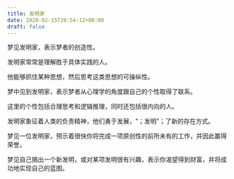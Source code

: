 ```yaml
---
title: 发明家
date: 2020-02-15T20:54:12+08:00
draft: false
---
```


梦见发明家，表示梦者的创造性。

发明家常常是理解胜于具体实践的人。

他能够抓住某种思想，然后思考这类思想的可操纵性。

梦中见到发明家，表示梦者从心理学的角度跟自己的个性取得了联系。

这里的个性包括合理思考和逻辑推理，同时还包括很内向的人。

发明家象征着人类的负责精神，他们勇于发展，"；发明"；了新的存在方式。

梦见一位发明家，预示着很快你将完成一项原创性的前所未有的工作，并因此赢得荣誉。

梦见自己搞出一个新发明，或对某项发明很有兴趣，表示你渴望得到财富，并将成功地实现自己的蓝图。

